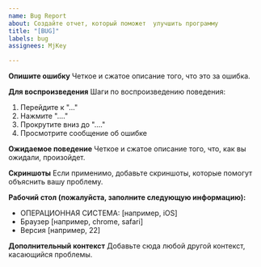 ```yaml
---
name: Bug Report
about: Создайте отчет, который поможет  улучшить программу
title: "[BUG]"
labels: bug
assignees: MjKey

---
```


**Опишите ошибку**
Четкое и сжатое описание того, что это за ошибка.

**Для воспроизведения**
Шаги по воспроизведению поведения:
1. Перейдите к "..."
2. Нажмите "...."
3. Прокрутите вниз до "...."
4. Просмотрите сообщение об ошибке

**Ожидаемое поведение**
Четкое и сжатое описание того, что, как вы ожидали, произойдет.

**Скриншоты**
Если применимо, добавьте скриншоты, которые помогут объяснить вашу проблему.

**Рабочий стол (пожалуйста, заполните следующую информацию):**
 - ОПЕРАЦИОННАЯ СИСТЕМА: [например, iOS]
 - Браузер [например, chrome, safari]
 - Версия [например, 22]


**Дополнительный контекст**
Добавьте сюда любой другой контекст, касающийся проблемы.
